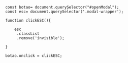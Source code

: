 

        const botao= document.querySelector("#openModal");
        const esc= document.querySelector('.modal-wrapper');

        function clickESC(){
            
            esc
             .classList
             .remove('invisible');

        }

        botao.onclick = clickESC;
        


